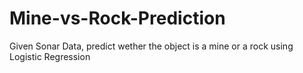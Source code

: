 # Mine-vs-Rock-Prediction
Given Sonar Data, predict wether the object is a mine or a rock using Logistic Regression
